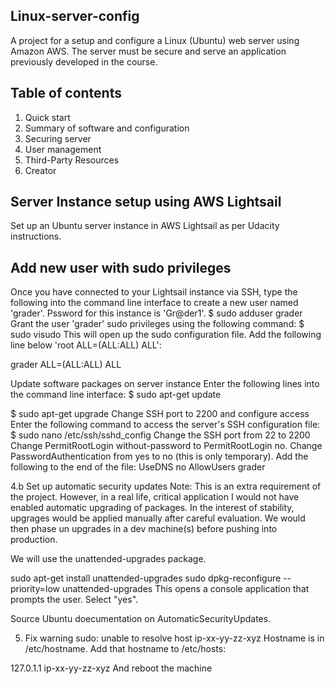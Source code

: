 ## Linux-server-config
A project for a setup and configure a Linux (Ubuntu) web server using Amazon AWS. The server must be secure and serve an application previously developed in the course.

## Table of contents
1. Quick start
2. Summary of software and configuration
3. Securing server
4. User management
5. Third-Party Resources
6. Creator


## Server Instance setup using AWS Lightsail
Set up an Ubuntu server instance in AWS Lightsail as per Udacity instructions.

## Add new user with sudo privileges
Once you have connected to your Lightsail instance via SSH, type the following into the command line interface to create a new user named 'grader'. Pssword for this instance is 'Gr@der1'.
$ sudo adduser grader
Grant the user 'grader' sudo privileges using the following command:
$ sudo visudo
This will open up the sudo configuration file. Add the following line below 'root ALL=(ALL:ALL) ALL':

grader ALL=(ALL:ALL) ALL

Update software packages on server instance
Enter the following lines into the command line interface:
$ sudo apt-get update

$ sudo apt-get upgrade
Change SSH port to 2200 and configure access
Enter the following command to access the server's SSH configuration file:
$ sudo nano /etc/ssh/sshd_config
Change the SSH port from 22 to 2200
Change PermitRootLogin without-password to PermitRootLogin no.
Change PasswordAuthentication from yes to no (this is only temporary).
Add the following to the end of the file:
UseDNS no
AllowUsers grader

4.b Set up automatic security updates
Note: This is an extra requirement of the project. However, in a real life, critical application I would not have enabled automatic upgrading of packages. In the interest of stability, upgrages would be applied manually after careful evaluation. We would then phase un upgrades in a dev machine(s) before pushing into production.

We will use the unattended-upgrades package.

sudo apt-get install unattended-upgrades
sudo dpkg-reconfigure --priority=low unattended-upgrades
This opens a console application that prompts the user. Select "yes".

Source Ubuntu doecumentation on AutomaticSecurityUpdates.

5. Fix warning sudo: unable to resolve host ip-xx-yy-zz-xyz
Hostname is in /etc/hostname. Add that hostname to /etc/hosts:

127.0.1.1 ip-xx-yy-zz-xyz
And reboot the machine
